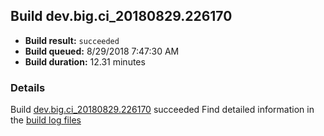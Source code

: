## Build dev.big.ci_20180829.226170
- **Build result:** `succeeded`
- **Build queued:** 8/29/2018 7:47:30 AM
- **Build duration:** 12.31 minutes
### Details
Build [dev.big.ci_20180829.226170](https://winappstudio.visualstudio.com/web/build.aspx?pcguid=a4ef43be-68ce-4195-a619-079b4d9834c2&builduri=vstfs%3a%2f%2f%2fBuild%2fBuild%2f26170) succeeded
Find detailed information in the [build log files](https://uwpctdiags.blob.core.windows.net/buildlogs/dev.big.ci_20180829.226170_logs.zip)
